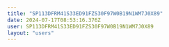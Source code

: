 ```yaml
---
title: "SP113DFRM41S33ED91FZS30F97W0B19N1WM7J0X89"
date: 2024-07-17T08:53:16.376Z
user: SP113DFRM41S33ED91FZS30F97W0B19N1WM7J0X89
layout: "users"
---
```

    